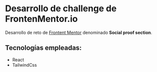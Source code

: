 # Desarrollo de challenge de FrontenMentor.io

Desarrollo de reto de [Frontent Mentor](https://www.frontendmentor.io/challenges/social-proof-section-6e0qTv_bA) denominado **Social proof section**.

## Tecnologías empleadas:

- React
- TailwindCss

